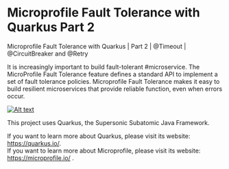 # Microprofile Fault Tolerance with Quarkus Part 2
Microprofile Fault Tolerance with Quarkus | Part 2 | @Timeout | @CircuitBreaker and @Retry

It is increasingly important to build fault-tolerant #microservice. 
The MicroProfile Fault Tolerance feature defines a standard API to implement a set of fault tolerance policies. Microprofile Fault Tolerance makes it easy to build resilient microservices that provide reliable function, even when errors occur.


[![Alt text](https://user-images.githubusercontent.com/8536722/110162186-aa6eab00-7dee-11eb-8289-bd3cf6c13a11.png)](https://youtu.be/d3YZ-PVex78 "Click to play on Youtube.com")


This project uses Quarkus, the Supersonic Subatomic Java Framework.

If you want to learn more about Quarkus, please visit its website: https://quarkus.io/. \
If you want to learn more about Microprofile, please visit its website: https://microprofile.io/ .
